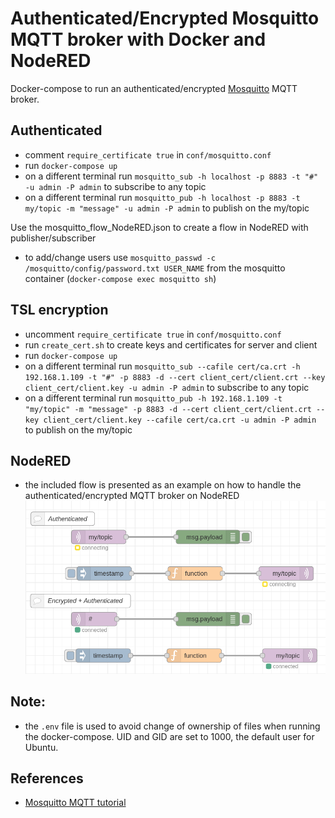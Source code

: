 # Authenticated/Encrypted Mosquitto MQTT broker with Docker and NodeRED

Docker-compose to run an authenticated/encrypted [Mosquitto](https://mosquitto.org/) MQTT broker.

## Authenticated
* comment ```require_certificate true``` in ```conf/mosquitto.conf```
* run ```docker-compose up```
* on a different terminal run ```mosquitto_sub -h localhost -p 8883 -t "#" -u admin -P admin``` to subscribe to any topic
* on a different terminal run ```mosquitto_pub -h localhost -p 8883 -t my/topic -m "message" -u admin -P admin``` to publish on the my/topic

Use the mosquitto_flow_NodeRED.json to create a flow in NodeRED with publisher/subscriber

* to add/change users use ```mosquitto_passwd -c /mosquitto/config/password.txt USER_NAME``` from the mosquitto container (```docker-compose exec mosquitto sh```)

## TSL encryption

* uncomment ```require_certificate true``` in ```conf/mosquitto.conf```
* run ```create_cert.sh``` to create keys and certificates for server and client
* run ```docker-compose up```
* on a different terminal run ```mosquitto_sub --cafile cert/ca.crt -h 192.168.1.109 -t "#" -p 8883 -d --cert client_cert/client.crt --key client_cert/client.key -u admin -P admin``` to subscribe to any topic
* on a different terminal run ```mosquitto_pub -h 192.168.1.109 -t "my/topic" -m "message" -p 8883 -d --cert client_cert/client.crt --key client_cert/client.key --cafile cert/ca.crt -u admin -P admin``` to publish on the my/topic

## NodeRED
* the included flow is presented as an example on how to handle the authenticated/encrypted MQTT broker on NodeRED   
![flow](./imgs/MQTT_noreRED.png)

## Note:
* the ```.env``` file is used to avoid change of ownership of files when running the docker-compose. UID and GID are set to 1000, the default user for Ubuntu.   

## References
* [Mosquitto MQTT tutorial](https://medium.com/himinds/mqtt-broker-with-secure-tls-communication-on-ubuntu-18-04-lts-and-an-esp32-mqtt-client-5c25fd7afe67)
